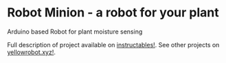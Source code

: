 # Robot Minion - a robot for your plant 
Arduino based Robot for plant moisture sensing

Full description of project available on [instructables!](http://www.instructables.com/member/evalds/).
See other projects on [yellowrobot.xyz!](http://www.yellowrobot.xyz).